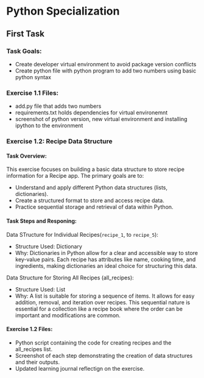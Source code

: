 # Python Specialization

## First Task

### Task Goals:

- Create developer virtual environment to avoid package version conflicts
- Create python file with python program to add two numbers using basic python syntax

### Exercise 1.1 Files:

- add.py file that adds two numbers
- requirements.txt holds dependencies for virtual environemnt
- screenshot of python version, new virtual environment and installing ipython to the environment

### Exercise 1.2: Recipe Data Structure

#### Task Overview:

This exercise focuses on building a basic data structure to store recipe information for a Recipe app. The primary goals are to:

- Understand and apply different Python data structures (lists, dictionaries).
- Create a structured format to store and access recipe data.
- Practice sequential storage and retrieval of data within Python.

#### Task Steps and Responing:

Data STructure for Individual Recipes(`recipe_1`, to `recipe_5`):

- Structure Used: Dictionary
- Why: Dictionaries in Python allow for a clear and accessible way to store key-value pairs. Each recipe has attributes like name, cooking time, and ingredients, making dictionaries an ideal choice for structuring this data.

Data Structure for Storing All Recipes (all_recipes):

- Structure Used: List
- Why: A list is suitable for storing a sequence of items. It allows for easy addition, removal, and iteration over recipes. This sequential nature is essential for a collection like a recipe book where the order can be important and modifications are common.

#### Exercise 1.2 Files:

- Python script containing the code for creating recipes and the all_recipes list.
- Screenshot of each step demonstrating the creation of data structures and their outputs.
- Updated learning journal reflectign on the exercise.
